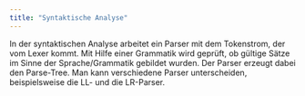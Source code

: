 ```yaml
---
title: "Syntaktische Analyse"
---
```



In der syntaktischen Analyse arbeitet ein Parser mit dem Tokenstrom, der vom Lexer kommt.
Mit Hilfe einer Grammatik wird geprüft, ob gültige Sätze im Sinne der Sprache/Grammatik
gebildet wurden. Der Parser erzeugt dabei den Parse-Tree. Man kann verschiedene Parser
unterscheiden, beispielsweise die LL- und die LR-Parser.

